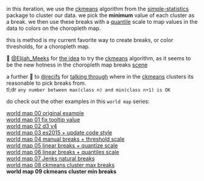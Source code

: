in this iteration, we use the [ckmeans](http://simplestatistics.org/docs/#ckmeans) algorithm from the [simple-statistics](http://simplestatistics.org/) package to cluster our data. we pick the **minimum** value of each cluster as a break.  we then use these breaks with a [quantile](https://github.com/d3/d3-scale/blob/master/README.md#quantile-scales) scale to map values in the data to colors on the choropleth map.

this is method is my current favorite way to create breaks, or color thresholds, for a choropleth map.

🎩 [@Elijah_Meeks](https://twitter.com/Elijah_Meeks) for [the idea](https://d3js.slack.com/archives/help/p1474482980000316) to try the [ckmeans](http://simplestatistics.org/docs/#ckmeans) algorithm, as it seems to be the new hotness in the choropleth map breaks [scene](https://d3js.slack.com/)

a further 🙏 to [@recifs](https://twitter.com/recifs) for [talking through](https://d3js.slack.com/archives/help/p1474484449000325) where in the [ckmeans](http://simplestatistics.org/docs/#ckmeans) clusters its reasonable to pick breaks from.  
tl;dr `any number between max(class n) and min(class n+1) is OK`

do check out the other examples in this `world map` series:  

[world map 00 original example](https://bl.ocks.org/jeremycflin/b43ab253f3ae02dced07)  
[world map 01 fix tooltip value](https://bl.ocks.org/micahstubbs/01529b106c93f9b649c4006de5c79b80)  
[world map 02 d3 v4](https://bl.ocks.org/micahstubbs/8e15870eb432a21f0bc4d3d527b2d14f)  
[world map 03 es2015 + update code style](https://bl.ocks.org/micahstubbs/281d7b7a7e39a9b59cf80f1b8bd41a72)  
[world map 04 manual breaks + threshold scale](https://bl.ocks.org/micahstubbs/535e57a3a2954a129c13701fe61c681d)  
[world map 05 linear breaks + quantize scale](https://bl.ocks.org/micahstubbs/c14d8bda8e337da6c836a526ad1a7c5a)  
[world map 06 linear breaks + quantiles scale](https://bl.ocks.org/micahstubbs/536bc140537c1f90bf01f0bb9adc87b8)  
[world map 07 Jenks natural breaks](https://bl.ocks.org/micahstubbs/8fc2a6477f5d731dc97887a958f6826d)  
[world map 08 ckmeans cluster max breaks](https://bl.ocks.org/micahstubbs/9c2397c1da11c7b5d331653bcd475c1f)  
**world map 09 ckmeans cluster min breaks**  